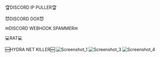 🏆DISCORD IP PULLER🏆

😈DISCORD DOX😈

✉DISCORD WEBHOOK SPAMMER✉

💻RAT💻

🆕HYDRA NET KILLER🆕
![Screenshot_1](https://github.com/user-attachments/assets/567b3bdd-ed83-46f7-9e5c-8d9058de820a)
![Screenshot_3](https://github.com/user-attachments/assets/d636bfdc-a34a-45ba-832d-8e104ef74e49)
![Screenshot_4](https://github.com/user-attachments/assets/88f36105-d7a6-4e36-b6ec-0a7e6079347a)
